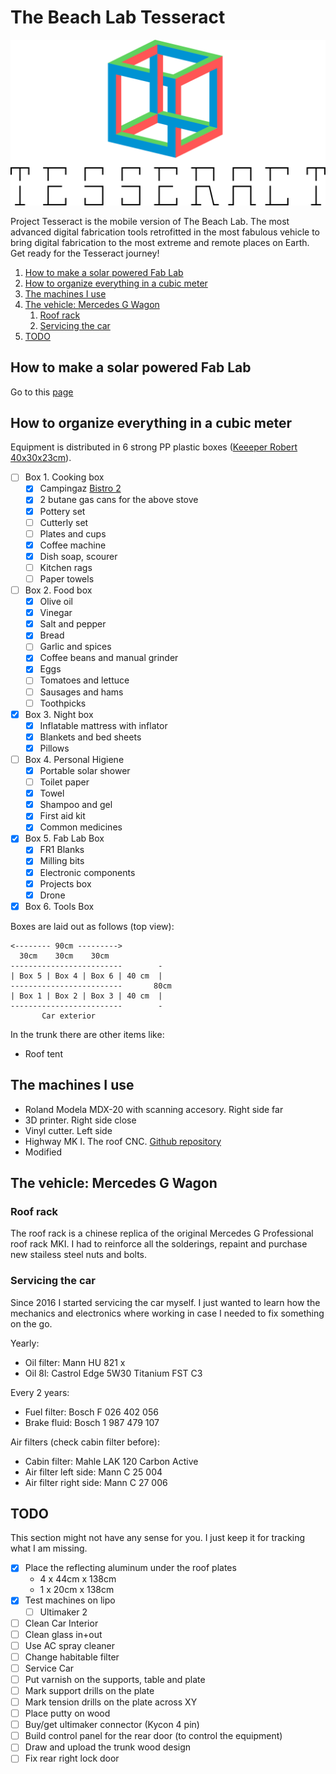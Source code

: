 # The Beach Lab Tesseract

![](tess.svg)

Project Tesseract is the mobile version of The Beach Lab. The most advanced digital fabrication tools retrofitted in the most fabulous vehicle to bring digital fabrication to the most extreme and remote places on Earth. Get ready for the Tesseract journey!

1. [How to make a solar powered Fab Lab](#how-to-make-a-solar-powered-fab-lab)
2. [How to organize everything in a cubic meter](#how-to-organize-everything-in-a-cubic-meter)
3. [The machines I use](#the-machines-i-use)
4. [The vehicle: Mercedes G Wagon](#the-vehicle-mercedes-g-wagon)
   1. [Roof rack](#roof-rack)
   2. [Servicing the car](#servicing-the-car)
5. [TODO](#todo)

## How to make a solar powered Fab Lab

Go to this [page](./solar/solar.md)

## How to organize everything in a cubic meter

Equipment is distributed in 6 strong PP plastic boxes ([Keeeper Robert 40x30x23cm](https://www.keeeper.com/en/produkt/robert/)).

- [ ] Box 1. Cooking box
  - [x] Campingaz [Bistro 2](https://www.campingaz.com/uk/p-27302-campbistro-2-stove.aspx)
  - [x] 2 butane gas cans for the above stove
  - [x] Pottery set
  - [ ] Cutterly set
  - [ ] Plates and cups
  - [x] Coffee machine
  - [x] Dish soap, scourer
  - [ ] Kitchen rags
  - [ ] Paper towels
- [ ] Box 2. Food box
  - [x] Olive oil
  - [x] Vinegar
  - [x] Salt and pepper
  - [x] Bread
  - [ ] Garlic and spices
  - [x] Coffee beans and manual grinder
  - [x] Eggs
  - [ ] Tomatoes and lettuce
  - [ ] Sausages and hams
  - [ ] Toothpicks
- [x] Box 3. Night box
  - [x] Inflatable mattress with inflator
  - [x] Blankets and bed sheets
  - [x] Pillows
- [ ] Box 4. Personal Higiene
  - [x] Portable solar shower
  - [ ] Toilet paper
  - [x] Towel
  - [x] Shampoo and gel
  - [x] First aid kit
  - [x] Common medicines
- [x] Box 5. Fab Lab Box
  - [x] FR1 Blanks
  - [x] Milling bits
  - [x] Electronic components
  - [x] Projects box
  - [x] Drone
- [x] Box 6. Tools Box

Boxes are laid out as follows (top view):

```
<-------- 90cm --------->
  30cm    30cm    30cm
-------------------------        -
| Box 5 | Box 4 | Box 6 | 40 cm  |
-------------------------       80cm
| Box 1 | Box 2 | Box 3 | 40 cm  |
-------------------------        -
       Car exterior
```

In the trunk there are other items like:

- Roof tent

## The machines I use

- Roland Modela MDX-20 with scanning accesory. Right side far
- 3D printer. Right side close
- Vinyl cutter. Left side
- Highway MK I. The roof CNC. [Github repository]()
- Modified 

## The vehicle: Mercedes G Wagon

### Roof rack

The roof rack is a chinese replica of the original Mercedes G Professional roof rack MKI. I had to reinforce all the solderings, repaint and purchase new stailess steel nuts and bolts.

### Servicing the car

Since 2016 I started servicing the car myself. I just wanted to learn how the mechanics and electronics where working in case I needed to fix something on the go.

Yearly:

- Oil filter: Mann HU 821 x
- Oil 8l: Castrol Edge 5W30 Titanium FST C3

Every 2 years:

- Fuel filter: Bosch F 026 402 056
- Brake fluid: Bosch 1 987 479 107

Air filters (check cabin filter before):

- Cabin filter: Mahle LAK 120 Carbon Active
- Air filter left side: Mann C 25 004
- Air filter right side: Mann C 27 006

## TODO

This section might not have any sense for you. I just keep it for tracking what I am missing.

- [x] Place the reflecting aluminum under the roof plates
  - 4 x 44cm x 138cm
  - 1 x 20cm x 138cm
- [x] Test machines on lipo
  - [ ] Ultimaker 2
- [ ] Clean Car Interior
- [ ] Clean glass in+out
- [ ] Use AC spray cleaner
- [ ] Change habitable filter
- [ ] Service Car
- [ ] Put varnish on the supports, table and plate
- [ ] Mark support drills on the plate
- [ ] Mark tension drills on the plate across XY
- [ ] Place putty on wood
- [ ] Buy/get ultimaker connector (Kycon 4 pin)
- [ ] Build control panel for the rear door (to control the equipment)
- [ ] Draw and upload the trunk wood design
- [ ] Fix rear right lock door
